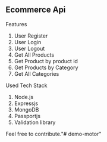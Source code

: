 ## Ecommerce Api

Features

1. User Register
2. User Login
3. User Logout
4. Get All Products
5. Get Product by product id
6. Get Products by Category
7. Get All Categories

Used Tech Stack

1. Node.js
2. Expressjs
3. MongoDB
4. Passportjs
5. Validation library

Feel free to contribute."# demo-motor" 
